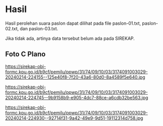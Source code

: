 # Hasil

Hasil perolehan suara paslon dapat dilihat pada file paslon-01.txt, paslon-02.txt, dan paslon-03.txt.

Jika tidak ada, artinya data tersebut belum ada pada SIREKAP.

## Foto C Plano

https://sirekap-obj-formc.kpu.go.id/b9cf/pemilu/ppwp/31/74/09/10/03/3174091003029-20240214-224155--125e40f8-7f20-43a6-80d0-8a4589f5e640.jpg

https://sirekap-obj-formc.kpu.go.id/b9cf/pemilu/ppwp/31/74/09/10/03/3174091003029-20240214-224745--9b9158b9-e905-4dc7-88ce-a6cdb32be563.jpg

https://sirekap-obj-formc.kpu.go.id/b9cf/pemilu/ppwp/31/74/09/10/03/3174091003029-20240214-224930--92714f31-9a42-49e9-9d51-19112314d758.jpg
